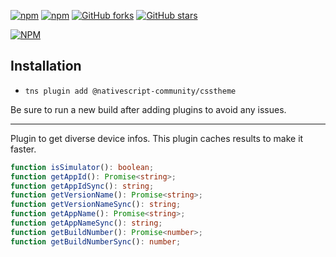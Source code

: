 [![npm](https://img.shields.io/npm/v/@nativescript-community/csstheme.svg)](https://www.npmjs.com/package/@nativescript-community/csstheme)
[![npm](https://img.shields.io/npm/dt/@nativescript-community/csstheme.svg?label=npm%20downloads)](https://www.npmjs.com/package/@nativescript-community/csstheme)
[![GitHub forks](https://img.shields.io/github/forks/nativescript-community/csstheme.svg)](https://github.com/nativescript-community/csstheme/network)
[![GitHub stars](https://img.shields.io/github/stars/nativescript-community/csstheme.svg)](https://github.com/nativescript-community/csstheme/stargazers)

[![NPM](https://nodei.co/npm/@nativescript-community/csstheme.png?downloads=true&downloadRank=true&stars=true)](https://nodei.co/npm/@nativescript-community/csstheme/)

## Installation

* `tns plugin add @nativescript-community/csstheme`

Be sure to run a new build after adding plugins to avoid any issues.

---

Plugin to get diverse device infos. This plugin caches results to make it faster.
```typescript
function isSimulator(): boolean;
function getAppId(): Promise<string>;
function getAppIdSync(): string;
function getVersionName(): Promise<string>;
function getVersionNameSync(): string;
function getAppName(): Promise<string>;
function getAppNameSync(): string;
function getBuildNumber(): Promise<number>;
function getBuildNumberSync(): number;
```